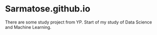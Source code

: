 # Sarmatose.github.io
There are some study project from YP.  Start of my study of Data Science and Machine Learning.
